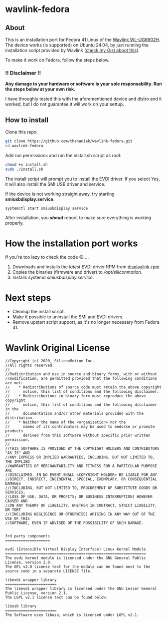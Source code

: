 # wavlink-fedora

## About

This is an installation port for Fedora 41 Linux of the [Wavlink WL-UG6902H](https://www.wavlink.com/en_us/product/WL-UG6902H.html).
The device works (is supported) on Ubuntu 24.04, by just running the installation script provided by Wavlink ([check my Gist about this](https://gist.github.com/thehaniak/c40506846f1418f624f4f25164e62eff)).

To make it work on Fedora, follow the steps below.

### !! Disclaimer !!

**Any damage to your hardware or software is your sole responsability.
Run the steps below at your own risk.**

I have throughly tested this with the aforementioned device and distro and it worked, but I do not guarantee it will work on your settup.

## How to install

Clone this repo:

```bash
git clone https://github.com/thehaniak/wavlink-fedora.git
cd wavlink-fedora
```


Add run permissions and run the install.sh script as root:

```bash
chmod +x install.sh
sudo ./install.sh
```

The install script will prompt you to install the EVDI driver.
If you select Yes, it will also install the SMI USB driver and service.

If the device is not working straight away, try starting **smiusbdisplay.service**.

```bash
systemctl start smiusbdisplay.service
```

After installation, you _**shoud**_ reboot to make sure everything is working properly.

# How the installation port works

If you're too lazy to check the code 😜 ...

1) Downloads and installs the _latest_ EVDI driver RPM from [displaylink-rpm](https://github.com/displaylink-rpm/displaylink-rpm/releases)
2) Copies the binaries (firmware and driver) to _/opt/siliconmotion_.
3) Installs systemd _smiusbdisplay.service_.

# Next steps

- Cleanup the install script.
- Make it possible to uninstall the SMI and EVDI drivers.
- Remove upstart script support, as it's no longer necessary from Fedora 41.


# Wavlink Original License

```
//Copyright (c) 2020, SiliconMotion Inc.
//All rights reserved.
//
//Redistribution and use in source and binary forms, with or without
//modification, are permitted provided that the following conditions are met:
//    * Redistributions of source code must retain the above copyright
//      notice, this list of conditions and the following disclaimer.
//    * Redistributions in binary form must reproduce the above copyright
//      notice, this list of conditions and the following disclaimer in the
//      documentation and/or other materials provided with the distribution.
//    * Neither the name of the <organization> nor the
//      names of its contributors may be used to endorse or promote products
//      derived from this software without specific prior written permission.
//
//THIS SOFTWARE IS PROVIDED BY THE COPYRIGHT HOLDERS AND CONTRIBUTORS "AS IS" AND
//ANY EXPRESS OR IMPLIED WARRANTIES, INCLUDING, BUT NOT LIMITED TO, THE IMPLIED
//WARRANTIES OF MERCHANTABILITY AND FITNESS FOR A PARTICULAR PURPOSE ARE
//DISCLAIMED. IN NO EVENT SHALL <COPYRIGHT HOLDER> BE LIABLE FOR ANY
//DIRECT, INDIRECT, INCIDENTAL, SPECIAL, EXEMPLARY, OR CONSEQUENTIAL DAMAGES
//(INCLUDING, BUT NOT LIMITED TO, PROCUREMENT OF SUBSTITUTE GOODS OR SERVICES;
//LOSS OF USE, DATA, OR PROFITS; OR BUSINESS INTERRUPTION) HOWEVER CAUSED AND
//ON ANY THEORY OF LIABILITY, WHETHER IN CONTRACT, STRICT LIABILITY, OR TORT
//(INCLUDING NEGLIGENCE OR OTHERWISE) ARISING IN ANY WAY OUT OF THE USE OF THIS
//SOFTWARE, EVEN IF ADVISED OF THE POSSIBILITY OF SUCH DAMAGE.


3rd party components
====================

evdi (Extensible Virtual Display Interface) Linux Kernel Module
===============================================================
The evdi kernel module is licensed under the GNU General Public License, version 2.0.
The GPL v2.0 license text for the module can be found next to the source code in a separate LICENSE file.

libevdi wrapper library
=======================
The libevdi wrapper library is licensed under the GNU Lesser General Public License, version 2.1.
The LGPL v2.1 license text can be found below.

libusb library
=======================
The Software uses libusb, which is licensed under LGPL v2.1.
```

